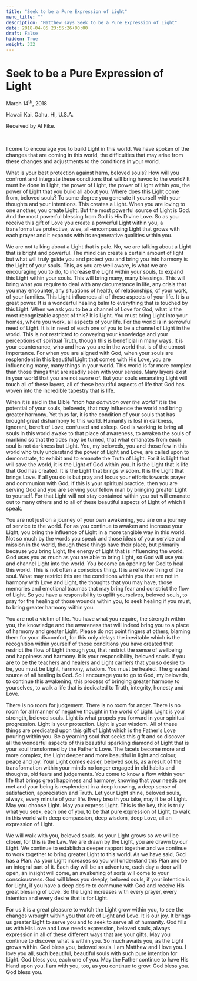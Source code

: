 ```yaml
---
title: "Seek to be a Pure Expression of Light"
menu_title: ""
description: "Matthew says Seek to be a Pure Expression of Light"
date: 2018-04-05 23:55:26+00:00
draft: False
hidden: True
weight: 332
---
```

# Seek to be a Pure Expression of Light

March 14<sup>th</sup>, 2018

Hawaii Kai, Oahu, HI, U.S.A.

Received by Al Fike.

 

I come to encourage you to build Light in this world. We have spoken of the changes that are coming in this world, the difficulties that may arise from these changes and adjustments to the conditions in your world.

What is your best protection against harm, beloved souls? How will you confront and integrate these conditions that will bring havoc to the world? It must be done in Light, the power of Light, the power of Light within you, the power of Light that you build all about you. Where does this Light come from, beloved souls? To some degree you generate it yourself with your thoughts and your intentions. This creates a Light. When you are loving to one another, you create Light. But the most powerful source of Light is God. And the most powerful blessing from God is His Divine Love. So as you receive this gift of Love you create a powerful Light within you, a transformative protective, wise, all-encompassing Light that grows with each prayer and it expands with its regenerative qualities within you.

We are not talking about a Light that is pale. No, we are talking about a Light that is bright and powerful. The mind can create a certain amount of light but what will truly guide you and protect you and bring you into harmony is the Light of your souls. This, as you are well aware, is what we are encouraging you to do, to increase the Light within your souls, to expand this Light within your souls. This will bring many, many blessings. This will bring what you require to deal with any circumstance in life, any crisis that you may encounter, any situations of health, of relationships, of your work, of your families. This Light influences all of these aspects of your life. It is a great power. It is a wonderful healing balm to everything that is touched by this Light. When we ask you to be a channel of Love for God, what is the most recognizable aspect of this? It is Light. You must bring Light into your homes, where you work, all aspects of your life. For the world is in sorrowful need of Light. It is in need of each one of you to be a channel of Light in the world. This is not restricted to conveying your knowledge and your perceptions of spiritual Truth, though this is beneficial in many ways. It is your countenance, who and how you are in the world that is of the utmost importance. For when you are aligned with God, when your souls are resplendent in this beautiful Light that comes with His Love, you are influencing many, many things in your world. This world is far more complex than those things that are readily seen with your senses. Many layers exist in your world that you are not aware of. But your souls emanating Light will touch all of these layers, all of these beautiful aspects of life that God has woven into the incredible tapestry that is life.

When it is said in the Bible *"man has dominion over the world"* it is the potential of your souls, beloveds, that may influence the world and bring greater harmony. Yet thus far, it is the condition of your souls that has brought great disharmony to this world. Humanity is lost in darkness, ignorant, bereft of Love, confused and asleep. God is working to bring all souls in this world awake to that place of awareness, to awaken the souls of mankind so that the tides may be turned, that what emanates from each soul is not darkness but Light. You, my beloveds, you and those few in this world who truly understand the power of Light and Love, are called upon to demonstrate, to exhibit and to emanate the Truth of Light. For it is Light that will save the world, it is the Light of God within you. It is the Light that is life that God has created. It is the Light that brings wisdom. It is the Light that brings Love. If all you do is but pray and focus your efforts towards prayer and communion with God, if this is your spiritual practice, then you are serving God and you are serving your fellow man by bringing greater Light to yourself. For that Light will not stay contained within you but will emanate out to many others and to all of these beautiful aspects of Light of which I speak.

You are not just on a journey of your own awakening, you are on a journey of service to the world. For as you continue to awaken and increase your Light, you bring the influence of Light in a more tangible way in this world. Not so much by the words you speak and those ideas of your service and mission in the world, though these things have their place, but primarily because you bring Light, the energy of Light that is influencing the world. God uses you as much as you are able to bring Light, so God will use you and channel Light into the world. You become an opening for God to heal this world. This is not often a conscious thing. It is a reflexive thing of the soul. What may restrict this are the conditions within you that are not in harmony with Love and Light, the thoughts that you may have, those memories and emotional traumas that may bring fear and constrict the flow of Light. So you have a responsibility to uplift yourselves, beloved souls, to pray for the healing of those wounds within you, to seek healing if you must, to bring greater harmony within you.

You are not a victim of life. You have what you require, the strength within you, the knowledge and the awareness that will indeed bring you to a place of harmony and greater Light. Please do not point fingers at others, blaming them for your discomfort, for this only delays the inevitable which is the recognition within yourself of those conditions you have created that restrict the flow of Light through you, that restrict the sense of wellbeing and happiness and harmony. It is your responsibility, beloved souls. If you are to be the teachers and healers and Light carriers that you so desire to be, you must be Light, harmony, wisdom. You must be healed. The greatest source of all healing is God. So I encourage you to go to God, my beloveds, to continue this awakening, this process of bringing greater harmony to yourselves, to walk a life that is dedicated to Truth, integrity, honesty and Love.

There is no room for judgement. There is no room for anger. There is no room for all manner of negative thought in the world of Light. Light is your strength, beloved souls. Light is what propels you forward in your spiritual progression. Light is your protection. Light is your wisdom. All of these things are predicated upon this gift of Light which is the Father's Love pouring within you. Be a yearning soul that seeks this gift and so discover all the wonderful aspects of this beautiful sparkling diamond of Light that is your soul transformed by the Father's Love. The facets become more and more complex, the Light deeper and more beautiful in light and colour, peace and joy. Your Light comes easier, beloved souls, as a result of the transformation within your minds no longer engaged in old habits and thoughts, old fears and judgements. You come to know a flow within your life that brings great happiness and harmony, knowing that your needs are met and your being is resplendent in a deep knowing, a deep sense of satisfaction, appreciation and Truth. Let your Light shine, beloved souls, always, every minute of your life. Every breath you take, may it be of Light. May you choose Light. May you express Light. This is the key, this is truly what you seek, each one of you, to be that pure expression of Light, to walk in this world with deep compassion, deep wisdom, deep Love, all an expression of Light.

We will walk with you, beloved souls. As your Light grows so we will be closer, for this is the Law. We are drawn by the Light, you are drawn by our Light. We continue to establish a deeper rapport together and we continue to work together to bring greater Light to this world. As we have said, God has a Plan. As your Light increases so you will understand this Plan and be an integral part of it. Each day will be an adventure, each day a door will open, an insight will come, an awakening of sorts will come to your consciousness. God will bless you deeply, beloved souls, if your intention is for Light, if you have a deep desire to commune with God and receive His great blessing of Love. So the Light increases with every prayer, every intention and every desire that is for Light.

For us it is a great pleasure to watch the Light grow within you, to see the changes wrought within you that are of Light and Love. It is our joy. It brings us greater Light to serve you and to seek to serve all of humanity. God fills us with His Love and Love needs expression, beloved souls, always expression in all of these different ways that are your gifts. May you continue to discover what is within you. So much awaits you, as the Light grows within. God bless you, beloved souls. I am Matthew and I love you. I love you all, such beautiful,  beautiful souls with such pure intention for Light. God bless you, each one of you. May the Father continue to have His Hand upon you. I am with you, too, as you continue to grow. God bless you. God bless you.